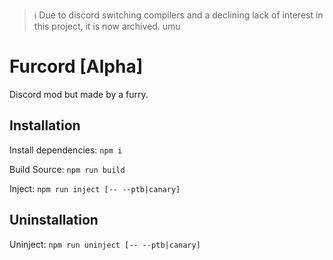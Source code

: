 >ℹ️ Due to discord switching compilers and a declining lack of interest in this project, it is now archived. umu

# Furcord [Alpha]
Discord mod but made by a furry.

## Installation

Install dependencies: `npm i`

Build Source: `npm run build`

Inject: `npm run inject [-- --ptb|canary]`

## Uninstallation

Uninject: `npm run uninject [-- --ptb|canary]`
